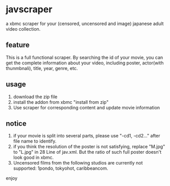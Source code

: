 javscraper
==========

a xbmc scraper for your (censored, uncensored and image) japanese adult video collection.

## feature
This is a full functional scraper. By searching the id of your movie, you can get the complete information about your video, including poster, actor(with thunmbnali), title, year, genre, etc.

## usage
1. download the zip file
2. install the addon from xbmc "install from zip"
3. Use scraper for corresponding content and update movie information

## notice
1. if your movie is split into several parts, please use "-cd1, -cd2..." after file name to identify.
2. if you think the resolution of the poster is not satisfying, replace "M.jpg" to "L.jpg" in 28 Line of jav.xml. But the ratio of such full poster doesn't look good in xbmc.
3. Uncensored films from the following studios are currently not supported: 1pondo, tokyohot, caribbeancom. 

enjoy

